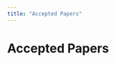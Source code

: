 ```yaml
---
title: "Accepted Papers"
---
```


# Accepted Papers

<!-- ## Orals

* [**Multivariable Causal Discovery with General Nonlinear Relationships**](https://openreview.net/forum?id=TsXe-CyYJqx)  
Patrik Reizinger, Yash Sharma, Matthias Bethge, Bernhard Schölkopf, Ferenc Huszár, Wieland Brendel  

* [**Abstraction between Structural Causal Models: A Review of Definitions and Properties**](https://openreview.net/forum?id=GHZlIYDgZHE)    
Fabio Massimo Zennaro  

* [**Partial Disentanglement via Mechanism Sparsity**](https://openreview.net/forum?id=Sa_53fqtUWF)  
Sebastien Lachapelle, Simon Lacoste-Julien


* [**Causal Class Activation Maps for Weakly-Supervised Semantic Segmentation**](https://openreview.net/forum?id=vtWagx1luOX)  
Yiping Wang


## Posters

* [**A Meta-Reinforcement Learning Algorithm for Causal Discovery**](https://openreview.net/forum?id=2Y2HwBqORqz)  
Andreas W.M. Sauter, Erman Acar, Vincent Francois-Lavet


* [**Homomorphism Autoencoder --- Learning Group Structured Representations from Interactions**](https://openreview.net/forum?id=9XUM3-KJ50U)  
Hamza Keurti, Hsiao-Ru Pan, Michel Besserve, Benjamin F. Grewe, Bernhard Schölkopf


* [**Function Classes for Identifiable Nonlinear Independent Component Analysis**](https://openreview.net/forum?id=pQkXDsgVwYJ)  
Simon Buchholz, Michel Besserve, Bernhard Schölkopf


* [**Learning Causal Representations with Granger PCA**](https://openreview.net/forum?id=XsTEnaD_Lel)  
Gherardo Varando, Miguel-Ángel Fernández-Torres, Jordi Muñoz-Marí, Gustau Camps-Valls


* [**Identifiability of deep generative models under mixture priors without auxiliary information**](https://openreview.net/forum?id=UeG3kt_Ebg2)  
Bohdan Kivva, Goutham Rajendran, Pradeep Kumar Ravikumar, Bryon Aragam


* [**Leveraging Structure Between Environments: Phylogenetic Regularization Incentivizes Disentangled Representations**](https://openreview.net/forum?id=ilGixSIzaa6)  
Elliot Layne, Dhanya Sridhar, Jason Hartford, Mathieu Blanchette


* [**Invariance-Based Causal Estimation in the Presence of Concept Drift**](https://openreview.net/forum?id=OUPRc9EnlNb)  
Katie Matton, John Guttag, Rosalind Picard


* [**Weather2vec: Representation Learning for Causal Inference with Non-Local Confounding in Air Pollution and Climate Studies**](https://openreview.net/forum?id=ui8B5Q9qjZ6)  
Mauricio Tec, James G. Scott, Corwin Zigler


* [**Explanatory World Models via Look Ahead Attention for Credit Assignment**](https://openreview.net/forum?id=0A3gdgzV1Fe)  
Oriol Corcoll, Raul Vicente


* [**Selection Collider Bias in Large Language Models**](https://openreview.net/forum?id=wf8UBIR-Gwl)  
Emily McMilin


* [**Towards a Grounded Theory of Causation for Embodied AI**](https://openreview.net/forum?id=K9PI5ewchUY)  
Taco Cohen


* [**Probing the Robustness of Independent Mechanism Analysis for Representation Learning**](https://openreview.net/forum?id=MnKSQVBVpBQ)  
Joanna Sliwa, Shubhangi Ghosh, Vincent Stimper, Luigi Gresele, Bernhard Schölkopf


* [**Bias Challenges in Counterfactual Data Augmentation**](https://openreview.net/forum?id=G26c5xX1h59)  
S. Chandra Mouli, Yangze Zhou, Bruno Ribeiro


* [**Towards Computing an Optimal Abstraction for Structural Causal Models**](https://openreview.net/forum?id=zGLniPvGsWT)  
Fabio Massimo Zennaro, Paolo Turrini, Theo Damoulas


* [**Structure by Architecture: Disentangled Representations without Regularization**](https://openreview.net/forum?id=_eQoI06U3zF)  
Felix Leeb, Giulia Lanzillotta, Yashas Annadani, Michel Besserve, Stefan Bauer, Bernhard Schölkopf


* [**SlotFormer: Long-Term Dynamic Modeling in Object-Centric Models**](https://openreview.net/forum?id=TTeMp6953v4)  
Ziyi Wu, Nikita Dvornik, Klaus Greff, Jiaqi Xi, Thomas Kipf, Animesh Garg


* [**Can Large Language Models Distinguish Causal and Anticausal Relations?**](https://openreview.net/forum?id=ucHh-ytUkOH)  
Zhiheng Lyu, Zhijing Jin, Rada Mihalcea, Mrinmaya Sachan, Bernhard Schölkopf


* [**iCITRIS: Causal Representation Learning for Instantaneous Temporal Effects**](https://openreview.net/forum?id=xeDKTZsZ7Z7)  
Phillip Lippe, Sara Magliacane, Sindy Löwe, Yuki M. Asano, Taco Cohen, Efstratios Gavves


* [**Estimating Categorical Counterfactuals via Deep Twin Networks**](https://openreview.net/forum?id=LeiiGwpGjSt)  
Athanasios Vlontzos, Bernhard Kainz, Ciarán Mark Gilligan-Lee


* [**Intervention Design for Causal Representation Learning**](https://openreview.net/forum?id=TpVzjh4M2hd)  
Phillip Lippe, Sara Magliacane, Sindy Löwe, Yuki M. Asano, Taco Cohen, Efstratios Gavves


* [**Inductive Biases for Object-Centric Representations in the Presence of Complex Textures**](https://openreview.net/forum?id=6wbNpKmfEOj)  
Samuele Papa, Ole Winther, Andrea Dittadi


* [**Weakly supervised causal representation learning**](https://openreview.net/forum?id=oQOfMrkGVEu)  
Johann Brehmer, Pim De Haan, Phillip Lippe, Taco Cohen


* [**Causal Discovery from Conditionally Stationary Time Series**](https://openreview.net/forum?id=LIAN4ILH_68)  
Carles Balsells Rodas, Ruibo Tu, Yingzhen Li, Hedvig Kjellstrom


* [**BaCaDI: Bayesian Causal Discovery with Unknown Interventions**](https://openreview.net/forum?id=gbgPtVkztWn)  
Alexander Hägele, Jonas Rothfuss, Lars Lorch, Vignesh Ram Somnath, Bernhard Schölkopf, Andreas Krause


* [**On the DCI Framework for Evaluating Disentangled Representations: Extensions and Connections to Identifiability**](https://openreview.net/forum?id=KiMUlK8GNG5)  
Cian Eastwood, Andrei Liviu Nicolicioiu, Julius Von Kügelgen, Armin Kekic, Frederik Träuble, Andrea Dittadi, Bernhard Schölkopf


* [**GlanceNets: Interpretabile, Leak-proof Concept-based Models**](https://openreview.net/forum?id=kn7uYQJraAt)  
Emanuele Marconato, Andrea Passerini, Stefano Teso


* [**Object-based Active Inference**](https://openreview.net/forum?id=-y4huxA7DQS)  
Ruben van Bergen, Pablo Lanillos


* [**Can Foundation Models Talk Causality?**](https://openreview.net/forum?id=DbJXEqU0kaM)  
Moritz Willig, Matej Zečević, Devendra Singh Dhami, Kristian Kersting -->
